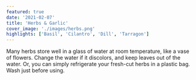 ```yaml
---
featured: true
date: '2021-02-07'
title: 'Herbs & Garlic'
cover_image: './images/herbs.png'
highlights: ['Basil', 'Cilantro', 'Dill', 'Tarragon']
---
```


Many herbs store well in a glass of water at room temperature, like a vase of flowers. Change the water if it discolors, and keep leaves out of the water. Or, you can simply refrigerate your fresh-cut herbs in a plastic bag. Wash just before using.
